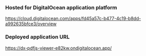 ### Hosted for DigitalOcean application platform
https://cloud.digitalocean.com/apps/fd45a57c-b477-4c19-b8dd-a992635bfce3/overview

### Deployed application URL
https://dx-pdfjs-viewer-e82kw.ondigitalocean.app/

